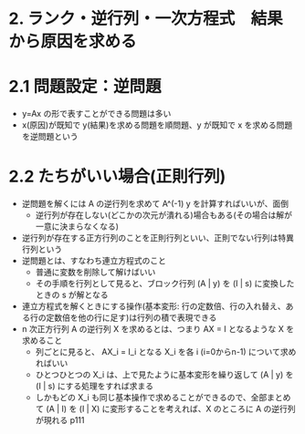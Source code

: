 # 2. ランク・逆行列・一次方程式　結果から原因を求める
# 2.1 問題設定：逆問題
- y=Ax の形で表すことができる問題は多い
- x(原因)が既知で y(結果)を求める問題を順問題、y が既知で x を求める問題を逆問題という

# 2.2 たちがいい場合(正則行列)
- 逆問題を解くには A の逆行列を求めて A^(-1) y を計算すればいいが、面倒
  - 逆行列が存在しない(どこかの次元が潰れる)場合もある(その場合は解が一意に決まらなくなる)
- 逆行列が存在する正方行列のことを正則行列といい、正則でない行列は特異行列という
- 逆問題とは、すなわち連立方程式のこと
  - 普通に変数を削除して解けばいい
  - その手順を行列として見ると、ブロック行列 (A | y) を (I | s) に変換したときの s が解となる
- 連立方程式を解くときにする操作(基本変形: 行の定数倍、行の入れ替え、ある行の定数倍を他の行に足す)は行列の積で表現できる
- n 次正方行列 A の逆行列 X を求めるとは、つまり AX = I となるような X を求めること
  - 列ごとに見ると、 AX_i = I_i となる X_i を各 i (i=0からn-1) について求めればいい
  - ひとつひとつの X_i は、上で見たように基本変形を繰り返して (A | y) を (I | s) にする処理をすれば求まる
  - しかもどの X_i も同じ基本操作で求めることができるので、全部まとめて (A | I) を (I | X) に変形することを考えれば、X のところに A の逆行列が現れる
p111